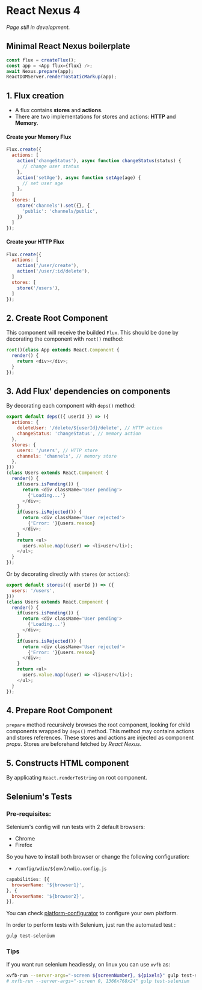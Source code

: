# React Nexus 4
*Page still in development.*

## Minimal React Nexus boilerplate
```js
const flux = createFlux();
const app = <App flux={flux} />;
await Nexus.prepare(app);
ReactDOMServer.renderToStaticMarkup(app);
```

## 1. Flux creation
- A flux contains **stores** and **actions**.
- There are two implementations for stores and actions: **HTTP** and **Memory**.

#### Create your Memory Flux
```js
Flux.create({
  actions: [
    action('changeStatus'), async function changeStatus(status) {
      // change user status
    },
    action('setAge'), async function setAge(age) {
      // set user age
    },
  ]
  stores: [
    store('channels').set({}, {
      'public': 'channels/public',
    })
  ]
});
```

#### Create your HTTP Flux
```js
Flux.create({
  actions: [
    action('/user/create'),
    action('/user/:id/delete'),
  ]
  stores: [
    store('/users'),
  ]
});
```

## 2. Create Root Component
This component will receive the builded `Flux`. This should be done by decorating the component with `root()` method:
```js
root()(class App extends React.Component {
  render() {
    return <div></div>;
  }
});
```

## 3. Add Flux' dependencies on components
By decorating each component with `deps()` method:​
```js
export default deps(({ userId }) => ({
  actions: {
    deleteUser: '/delete/${userId}/delete', // HTTP action
    changeStatus: 'changeStatus', // memory action
  },
  stores: {
    users: '/users', // HTTP store
    channels: 'channels', // memory store
  },
}))
(class Users extends React.Component {
  render() {
    if(users.isPending()) {
      return <div className='User pending'>
        {'Loading...'}
      </div>;
    }
    if(users.isRejected()) {
      return <div className='User rejected'>
        {'Error: '}{users.reason}
      </div>;
    }
    return <ul>
      users.value.map((user) => <li>user</li>);
    </ul>;
  }
});
```

Or by decorating directly with `stores` (or `actions`):
```js
export default stores(({ userId }) => ({
  users: '/users',
}))
(class Users extends React.Component {
  render() {
    if(users.isPending()) {
      return <div className='User pending'>
        {'Loading...'}
      </div>;
    }
    if(users.isRejected()) {
      return <div className='User rejected'>
        {'Error: '}{users.reason}
      </div>;
    }
    return <ul>
      users.value.map((user) => <li>user</li>);
    </ul>;
  }
});
```

## 4. Prepare Root Component
`prepare` method recursively browses the root component, looking for child components wrapped by `deps()` method. This method may contains actions and stores references. These stores and actions are injected as component *props*. Stores are beforehand fetched by *React Nexus*.

## 5. Constructs HTML component
By applicating `React.renderToString` on root component.

## Selenium's Tests

### Pre-requisites:

Selenium's config will run tests with 2 default browsers:

- Chrome
- Firefox

So you have to install both browser or change the following configuration:

- `/config/wdio/${env}/wdio.config.js`

```js
capabilities: [{
  browserName: '${browser1}',
}, {
  browserName: '${browser2}',
}],
```

You can check [platform-configurator](https://wiki.saucelabs.com/display/DOCS/Platform+Configurator#/) to configure your own platform.


In order to perform tests with Selenium, just run the automated test :
```bash
gulp test-selenium
```

### Tips

If you want run selenium headlessly, on linux you can use `xvfb` as:
```bash
xvfb-run --server-args="-screen ${screenNumber}, ${pixels}" gulp test-selenium
# xvfb-run --server-args="-screen 0, 1366x768x24" gulp test-selenium
```
